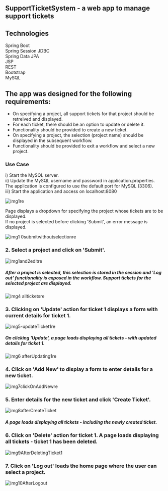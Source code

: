 ## SupportTicketSystem - a web app to manage support tickets

## Technologies   
 Spring Boot  
 Spring Session JDBC  
 Spring Data JPA  
 JSP  
 REST  
 Bootstrap  
 MySQL

## The app was designed for the following requirements:
- On specifying a project, all support tickets for that project should be retreived and displayed.   
- For each ticket, there should be an option to update or delete it.
- Functionality should be provided to create a new ticket.
- On specifying a project, the selection (project name) should be displayed in the subsequent workflow.
- Functionality should be provided to exit a workflow and select a new project.

### Use Case  

i) Start the MySQL server.  
ii) Update the MySQL username and password in application.properties. The application is configured to use the default port for MySQL (3306).  
iii) Start the application and access on localhost:8080  

![img1re](https://user-images.githubusercontent.com/15854708/209499633-3de95d8d-4cf8-469f-9991-43e79e971c16.JPG)  

Page displays a dropdown for specifying the project whose tickets are to be displayed.    
If no project is selected before clicking 'Submit', an error message is displayed.   

![img1 0submitwithoutselectionre](https://user-images.githubusercontent.com/15854708/209499645-6a12c6d9-7e80-476b-b3fe-0084c75192ff.JPG)

### 2. Select a project and click on 'Submit'.

![img1and2editre](https://user-images.githubusercontent.com/15854708/209500058-89583519-50aa-40f6-92ee-dcb72412c69e.png)  

##### After a project is selected, this selection is stored in the session and 'Log out' functionality is exposed in the workflow. Support tickets for the selected project are displayed.    

![img4 allticketsre](https://user-images.githubusercontent.com/15854708/209500104-d1de57a0-f74a-4940-8bfa-eb0a5f920511.JPG)  

### 3. Clicking on 'Update' action for ticket 1 displays a form with current details for ticket 1.  

![img5-updateTicket1re](https://user-images.githubusercontent.com/15854708/209500111-b6aaecca-feaf-46f1-a7af-0de4bad0775b.png)    

##### On clicking 'Update', a page loads displaying all tickets - with updated details for ticket 1. 

![img6 afterUpdating1re](https://user-images.githubusercontent.com/15854708/209500122-b779fe6f-2ce0-42e5-8e06-3a52a829a7a4.JPG)    

### 4. Click on 'Add New' to display a form to enter details for a new ticket.

![img7clickOnAddNewre](https://user-images.githubusercontent.com/15854708/209500134-807828eb-c3a1-452b-8ff6-058cb7676442.JPG)  

### 5. Enter details for the new ticket and click 'Create Ticket'.  

![img8afterCreateTicket](https://user-images.githubusercontent.com/15854708/209500143-62b56b9a-c46a-40b5-8375-e0d68e018612.JPG)    

##### A page loads displaying all tickets - including the newly created ticket.  

### 6. Click on 'Delete' action for ticket 1. A page loads displaying all tickets - ticket 1 has been deleted.  

![img9AfterDeletingTicket1](https://user-images.githubusercontent.com/15854708/209500145-5db5e99b-bac6-4dac-842e-5eca05bfb1f3.JPG)  

### 7. Click on 'Log out' loads the home page where the user can select a project.  

![img10AfterLogout](https://user-images.githubusercontent.com/15854708/209500148-2c2a3c73-462d-41c7-96ad-83edf1eefb0f.JPG)
